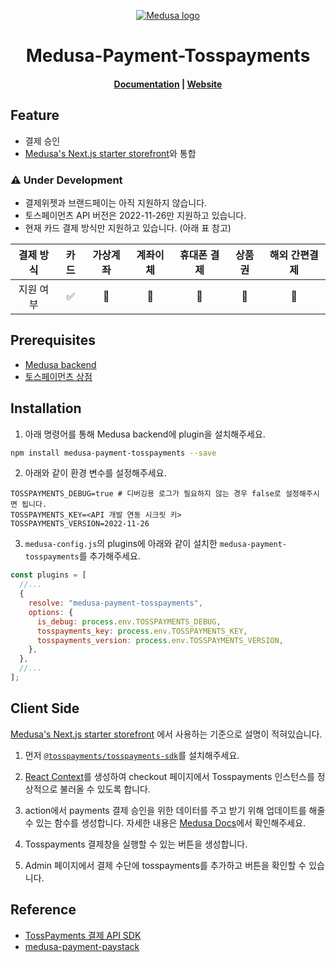 <p align="center">
  <a href="https://www.medusajs.com">
  <picture>
    <source media="(prefers-color-scheme: dark)" srcset="https://user-images.githubusercontent.com/59018053/229103275-b5e482bb-4601-46e6-8142-244f531cebdb.svg">
    <source media="(prefers-color-scheme: light)" srcset="https://user-images.githubusercontent.com/59018053/229103726-e5b529a3-9b3f-4970-8a1f-c6af37f087bf.svg">
    <img alt="Medusa logo" src="https://user-images.githubusercontent.com/59018053/229103726-e5b529a3-9b3f-4970-8a1f-c6af37f087bf.svg">
    </picture>
  </a>
</p>
<h1 align="center">
  Medusa-Payment-Tosspayments
</h1>

<h4 align="center">
  <a href="https://docs.medusajs.com">Documentation</a> |
  <a href="https://www.medusajs.com">Website</a>
</h4>

## Feature

- 결제 승인
- [Medusa's Next.js starter storefront](https://docs.medusajs.com/starters/nextjs-medusa-starter)와 통합

### ⚠️ Under Development

- 결제위젯과 브랜드페이는 아직 지원하지 않습니다.
- 토스페이먼츠 API 버전은 2022-11-26만 지원하고 있습니다.
- 현재 카드 결제 방식만 지원하고 있습니다. (아래 표 참고)

| 결제 방식 | 카드 | 가상계좌 | 계좌이체 | 휴대폰 결제 | 상품권 | 해외 간편결제 |
| :-------: | :--: | :------: | :------: | :---------: | :----: | :-----------: |
| 지원 여부 |  ✅  |    🚫    |    🚫    |     🚫      |   🚫   |      🚫       |

## Prerequisites

- [Medusa backend](https://medusajs.com/)
- [토스페이먼츠 상점](https://www.tosspayments.com/)

## Installation

1. 아래 명령어를 통해 Medusa backend에 plugin을 설치해주세요.

```bash
npm install medusa-payment-tosspayments --save
```

2. 아래와 같이 환경 변수를 설정해주세요.

```env
TOSSPAYMENTS_DEBUG=true # 디버깅용 로그가 필요하지 않는 경우 false로 설정해주시면 됩니다.
TOSSPAYMENTS_KEY=<API 개발 연동 시크릿 키>
TOSSPAYMENTS_VERSION=2022-11-26
```

3. `medusa-config.js`의 plugins에 아래와 같이 설치한 `medusa-payment-tosspayments`를 추가해주세요.

```js
const plugins = [
  //...
  {
    resolve: "medusa-payment-tosspayments",
    options: {
      is_debug: process.env.TOSSPAYMENTS_DEBUG,
      tosspayments_key: process.env.TOSSPAYMENTS_KEY,
      tosspayments_version: process.env.TOSSPAYMENTS_VERSION,
    },
  },
  //...
];
```

## Client Side

[Medusa's Next.js starter storefront](https://docs.medusajs.com/starters/nextjs-medusa-starter) 에서 사용하는 기준으로 설명이 적혀있습니다.

1. 먼저 [`@tosspayments/tosspayments-sdk`](https://docs.tosspayments.com/sdk/v2/js)를 설치해주세요.

2. [React Context](https://react.dev/reference/react/createContext)를 생성하여 checkout 페이지에서 Tosspayments 인스턴스를 정상적으로 불러올 수 있도록 합니다.

3. action에서 payments 결제 승인을 위한 데이터를 주고 받기 위해 업데이트를 해줄 수 있는 함수를 생성합니다. 자세한 내용은 [Medusa Docs](https://docs.medusajs.com/api/store#carts_postcartscartpaymentsessionupdate)에서 확인해주세요.

4. Tosspayments 결제창을 실행할 수 있는 버튼을 생성합니다.

5. Admin 페이지에서 결제 수단에 tosspayments를 추가하고 버튼을 확인할 수 있습니다.

## Reference

- [TossPayments 결제 API SDK](https://github.com/yujutown/tosspayments-sdk.js)
- [medusa-payment-paystack](https://github.com/a11rew/medusa-payment-paystack/tree/main)
